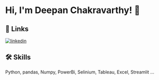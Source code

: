<!--
![Logo](https://dev-to-uploads.s3.amazonaws.com/uploads/articles/th5xamgrr6se0x5ro4g6.png)
-->

# Hi, I'm Deepan Chakravarthy! 👋

<!--
## 🚀 About Me
I'm a full stack developer...


# Project Title

A brief description of what this project does and who it's for


## Appendix

Any additional information goes here

-->
## 🔗 Links
<!-- [![portfolio](https://img.shields.io/badge/my_portfolio-000?style=for-the-badge&logo=ko-fi&logoColor=white)](https://www.linkedin.com/in/a-v-deepan-chakravarthy-4aa221138/) -->
[![linkedin](https://img.shields.io/badge/linkedin-0A66C2?style=for-the-badge&logo=linkedin&logoColor=white)](https://www.linkedin.com/)
<!-- [![twitter](https://img.shields.io/badge/twitter-1DA1F2?style=for-the-badge&logo=twitter&logoColor=white)](https://twitter.com/) -->


## 🛠 Skills
Python, pandas, Numpy, PowerBi, Selinium, Tableau, Excel, Streamlit ...



<!--
**deepandcv/deepandcv** is a ✨ _special_ ✨ repository because its `README.md` (this file) appears on your GitHub profile.

Here are some ideas to get you started:

- 🔭 I’m currently working on ...
- 🌱 I’m currently learning ...
- 👯 I’m looking to collaborate on ...
- 🤔 I’m looking for help with ...
- 💬 Ask me about ...
- 📫 How to reach me: ...
- 😄 Pronouns: ...
- ⚡ Fun fact: ...
-->
